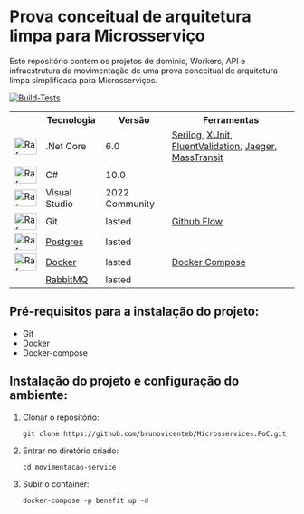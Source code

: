 #  Prova conceitual de arquitetura limpa para Microsserviço

Este repositório contem os projetos de dominio, Workers, API e infraestrutura da movimentação de uma prova conceitual de arquitetura limpa simplificada para Microsserviços.

[![Build-Tests](https://github.com/brunovicenteb/Microsservices.PoC/actions/workflows/Build-Test-Coverage.yml/badge.svg?branch=main)](https://github.com/brunovicenteb/Microsservices.PoC/actions/workflows/Build-Test-Coverage.yml)

<table>
  <tr>
    <th></th>
    <th>Tecnologia</th>
    <th>Versão</th>
    <th>Ferramentas</th>    
  </tr>
  <tr>
    <td><img align="center" alt="Rafa-Csharp" height="30" width="40" src="https://icongr.am/devicon/dot-net-original.svg?size=40"></td>
    <td>.Net Core</td>
    <td>6.0</td>
    <td><a href="https://serilog.net">Serilog</a>, <a href="https://xunit.net/">XUnit</a>, <a href="https://fluentvalidation.net">FluentValidation</a>, <a href="https://www.jaegertracing.io/">Jaeger</a>, <a href="https://masstransit-project.com/">MassTransit</a></td>
  </tr>
  <tr>
    <td><img align="center" alt="Rafa-Csharp" height="30" width="40" src="https://icongr.am/devicon/csharp-original.svg?size=40"></td>
    <td>C#</td>
    <td>10.0</td>
    <td></td>
  </tr>    
  <tr>
    <td><img align="center" alt="Rafa-Csharp" height="30" width="40" src="https://icongr.am/devicon/visualstudio-plain.svg?size=40"></td>
    <td>Visual Studio</td>
    <td>2022 Community</td>
    <td></td>
  </tr>    
  <tr>
    <td><img align="center" alt="Rafa-Csharp" height="30" width="40" src="https://icongr.am/devicon/git-original.svg?size=40"></td>
    <td>Git</td>
    <td>lasted</td>
    <td><a href="https://docs.github.com/pt/get-started/quickstart/github-flow">Github Flow</a></td>    
  </tr>  
  <tr>
    <td><img align="center" alt="Rafa-Csharp" height="30" width="40" src="https://icongr.am/devicon/postgresql-original.svg?size=40"></td>
    <td><a href="https://www.postgresql.org/">Postgres</a></td>
    <td>lasted</td>
    <td></td>    
  </tr> 
  <tr>
    <td><img align="center" alt="Rafa-Csharp" height="30" width="40" src="https://icongr.am/devicon/docker-original.svg?size=40"></td>
    <td><a href="https://www.docker.com/">Docker</a></td>
    <td>lasted</td>
    <td><a href="https://docs.docker.com/compose">Docker Compose</a></td>    
  </tr>
  <tr>
    <td></td>
    <td><a href="https://www.rabbitmq.com/">RabbitMQ</a></td>
    <td>lasted</td>
    <td></td>    
  </tr>  
</table>

## Pré-requisitos para a instalação do projeto:

+ Git
+ Docker
+ Docker-compose

## Instalação do projeto e configuração do ambiente:

1. Clonar o repositório:

   `
   git clone https://github.com/brunovicenteb/Microsservices.PoC.git
   `

2. Entrar no diretório criado:

   `
   cd movimentacao-service
   `

4. Subir o container:

   `
   docker-compose -p benefit up -d
   `
